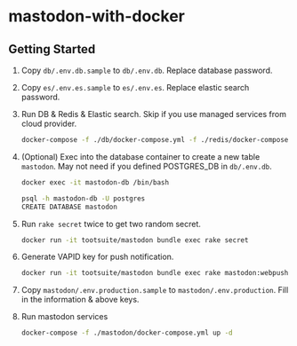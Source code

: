 # mastodon-with-docker

## Getting Started

1. Copy `db/.env.db.sample` to `db/.env.db`. Replace database password.
2. Copy `es/.env.es.sample` to `es/.env.es`. Replace elastic search password.
3. Run DB & Redis & Elastic search. Skip if you use managed services from cloud provider.

    ```bash
    docker-compose -f ./db/docker-compose.yml -f ./redis/docker-compose.yml -f ./es/docker-compose.yml up -d
    ```

4. (Optional) Exec into the database container to create a new table `mastodon`. May not need if you defined POSTGRES_DB in `db/.env.db`.

    ```bash
    docker exec -it mastodon-db /bin/bash

    psql -h mastodon-db -U postgres
    CREATE DATABASE mastodon
    ```

5. Run `rake secret` twice to get two random secret.

    ```bash
    docker run -it tootsuite/mastodon bundle exec rake secret
    ```

6. Generate VAPID key for push notification.

    ```bash
    docker run -it tootsuite/mastodon bundle exec rake mastodon:webpush:generate_vapid_key
    ```

7. Copy `mastodon/.env.production.sample` to `mastodon/.env.production`. Fill in the information & above keys.
8. Run mastodon services

    ```bash
    docker-compose -f ./mastodon/docker-compose.yml up -d
    ```
